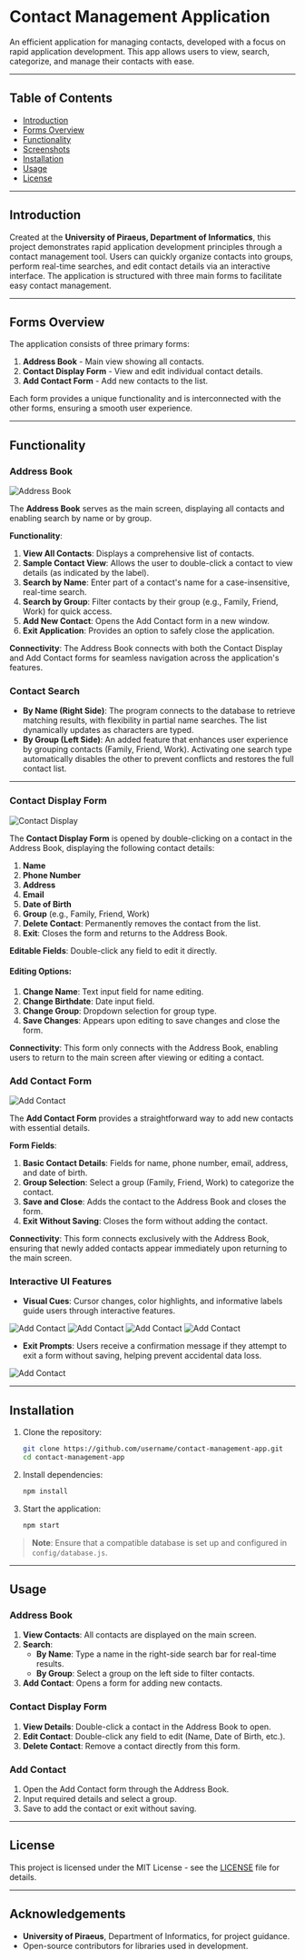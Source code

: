 # Contact Management Application

An efficient application for managing contacts, developed with a focus on rapid application development. This app allows users to view, search, categorize, and manage their contacts with ease.

---

## Table of Contents

- [Introduction](#introduction)
- [Forms Overview](#forms-overview)
- [Functionality](#functionality)
- [Screenshots](#screenshots)
- [Installation](#installation)
- [Usage](#usage)
- [License](#license)

---

## Introduction

Created at the **University of Piraeus, Department of Informatics**, this project demonstrates rapid application development principles through a contact management tool. Users can quickly organize contacts into groups, perform real-time searches, and edit contact details via an interactive interface. The application is structured with three main forms to facilitate easy contact management.

---

## Forms Overview

The application consists of three primary forms:

1. **Address Book** - Main view showing all contacts.
2. **Contact Display Form** - View and edit individual contact details.
3. **Add Contact Form** - Add new contacts to the list.

Each form provides a unique functionality and is interconnected with the other forms, ensuring a smooth user experience.

---

## Functionality

### Address Book

![Address Book](images/Picture1.png)

The **Address Book** serves as the main screen, displaying all contacts and enabling search by name or by group.

**Functionality**:
1. **View All Contacts**: Displays a comprehensive list of contacts.
2. **Sample Contact View**: Allows the user to double-click a contact to view details (as indicated by the label).
3. **Search by Name**: Enter part of a contact's name for a case-insensitive, real-time search.
4. **Search by Group**: Filter contacts by their group (e.g., Family, Friend, Work) for quick access.
5. **Add New Contact**: Opens the Add Contact form in a new window.
6. **Exit Application**: Provides an option to safely close the application.

**Connectivity**: The Address Book connects with both the Contact Display and Add Contact forms for seamless navigation across the application's features.

### Contact Search

- **By Name (Right Side)**: The program connects to the database to retrieve matching results, with flexibility in partial name searches. The list dynamically updates as characters are typed.
- **By Group (Left Side)**: An added feature that enhances user experience by grouping contacts (Family, Friend, Work). Activating one search type automatically disables the other to prevent conflicts and restores the full contact list.

---

### Contact Display Form

![Contact Display](images/Picture4.png)

The **Contact Display Form** is opened by double-clicking on a contact in the Address Book, displaying the following contact details:

1. **Name**
2. **Phone Number**
3. **Address**
4. **Email**
5. **Date of Birth**
6. **Group** (e.g., Family, Friend, Work)
7. **Delete Contact**: Permanently removes the contact from the list.
8. **Exit**: Closes the form and returns to the Address Book.

**Editable Fields**: Double-click any field to edit it directly.
  
#### Editing Options:
1. **Change Name**: Text input field for name editing.
2. **Change Birthdate**: Date input field.
3. **Change Group**: Dropdown selection for group type.
4. **Save Changes**: Appears upon editing to save changes and close the form.

**Connectivity**: This form only connects with the Address Book, enabling users to return to the main screen after viewing or editing a contact.

### Add Contact Form

![Add Contact](images/Picture6.png)

The **Add Contact Form** provides a straightforward way to add new contacts with essential details.

**Form Fields**:
1. **Basic Contact Details**: Fields for name, phone number, email, address, and date of birth.
2. **Group Selection**: Select a group (Family, Friend, Work) to categorize the contact.
3. **Save and Close**: Adds the contact to the Address Book and closes the form.
4. **Exit Without Saving**: Closes the form without adding the contact.

**Connectivity**: This form connects exclusively with the Address Book, ensuring that newly added contacts appear immediately upon returning to the main screen.

### Interactive UI Features

- **Visual Cues**: Cursor changes, color highlights, and informative labels guide users through interactive features.

![Add Contact](images/Picture7.png)   ![Add Contact](images/Picture8.png)   ![Add Contact](images/Picture9.png)   ![Add Contact](images/Picture10.png)

- **Exit Prompts**: Users receive a confirmation message if they attempt to exit a form without saving, helping prevent accidental data loss.

![Add Contact](images/Picture11.png)

---

## Installation

1. Clone the repository:
    ```bash
    git clone https://github.com/username/contact-management-app.git
    cd contact-management-app
    ```

2. Install dependencies:
    ```bash
    npm install
    ```

3. Start the application:
    ```bash
    npm start
    ```

> **Note**: Ensure that a compatible database is set up and configured in `config/database.js`.

---

## Usage

### Address Book
1. **View Contacts**: All contacts are displayed on the main screen.
2. **Search**:
   - **By Name**: Type a name in the right-side search bar for real-time results.
   - **By Group**: Select a group on the left side to filter contacts.
3. **Add Contact**: Opens a form for adding new contacts.

### Contact Display Form
1. **View Details**: Double-click a contact in the Address Book to open.
2. **Edit Contact**: Double-click any field to edit (Name, Date of Birth, etc.).
3. **Delete Contact**: Remove a contact directly from this form.

### Add Contact
1. Open the Add Contact form through the Address Book.
2. Input required details and select a group.
3. Save to add the contact or exit without saving.

---

## License

This project is licensed under the MIT License - see the [LICENSE](LICENSE) file for details.

---

## Acknowledgements

- **University of Piraeus**, Department of Informatics, for project guidance.
- Open-source contributors for libraries used in development.
